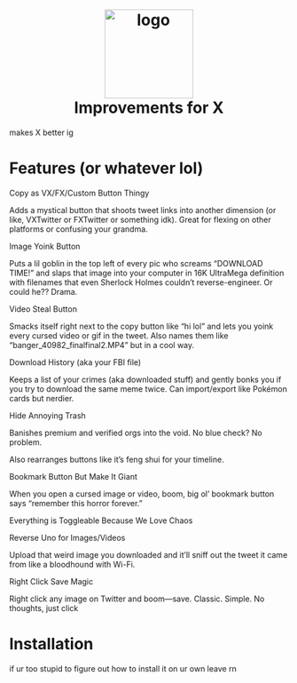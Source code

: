 <h1 align="center"><a href="#"><img src="https://github.com/dfgh-6/twitter-unimprovements/blob/main/src/icons/icon.svg?raw=true" width="160" height="160" alt="logo"></a><br>Improvements for X</h1>

makes X better ig

# Features (or whatever lol)

Copy as VX/FX/Custom Button Thingy

Adds a mystical button that shoots tweet links into another dimension (or like, VXTwitter or FXTwitter or something idk). Great for flexing on other platforms or confusing your grandma.


Image Yoink Button

Puts a lil goblin in the top left of every pic who screams “DOWNLOAD TIME!” and slaps that image into your computer in 16K UltraMega definition with filenames that even Sherlock Holmes couldn’t reverse-engineer. Or could he?? Drama.


Video Steal Button

Smacks itself right next to the copy button like “hi lol” and lets you yoink every cursed video or gif in the tweet. Also names them like “banger_40982_finalfinal2.MP4” but in a cool way.


Download History (aka your FBI file)

Keeps a list of your crimes (aka downloaded stuff) and gently bonks you if you try to download the same meme twice. Can import/export like Pokémon cards but nerdier.


Hide Annoying Trash

Banishes premium and verified orgs into the void. No blue check? No problem.

Also rearranges buttons like it’s feng shui for your timeline.


Bookmark Button But Make It Giant

When you open a cursed image or video, boom, big ol’ bookmark button says “remember this horror forever.”


Everything is Toggleable Because We Love Chaos

Reverse Uno for Images/Videos

Upload that weird image you downloaded and it’ll sniff out the tweet it came from like a bloodhound with Wi-Fi.


Right Click Save Magic

Right click any image on Twitter and boom—save. Classic. Simple. No thoughts, just click


# Installation

if ur too stupid to figure out how to install it on ur own leave rn
